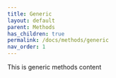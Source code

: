 ```yaml
---
title: Generic
layout: default
parent: Methods
has_children: true
permalink: /docs/methods/generic
nav_order: 1
---
```



This is generic methods content

